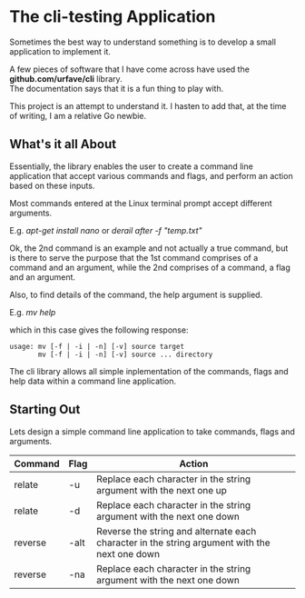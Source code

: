 # The cli-testing Application
Sometimes the best way to understand something is to 
develop a small application to implement it.

A few pieces of software that I have come across have 
used the **github.com/urfave/cli** library.  
The documentation says that it is a fun thing to play 
with.

This project is an attempt to understand it.  I hasten 
to add that, at the time of writing, I am a relative 
Go newbie.
## What's it all About
Essentially, the library enables the user to create a 
command line application that accept various commands 
and flags, and perform an action based on these inputs.

Most commands entered at the Linux terminal prompt 
accept different arguments.

E.g. *apt-get install nano*  or *derail after -f "temp.txt"*

Ok, the 2nd command is an example and not actually a true 
command, but is there to serve the purpose that the 1st
command comprises of a command and an argument, while 
the 2nd comprises of a command, a flag and an argument.

Also, to find details of the command, the help argument is supplied.

E.g. *mv help*

which in this case gives the following response:

```
usage: mv [-f | -i | -n] [-v] source target
       mv [-f | -i | -n] [-v] source ... directory
```

The cli library allows all simple inplementation of the commands, 
flags and help data within a command line application.
## Starting Out
Lets design a simple command line application to take commands, flags and arguments.

|Command|Flag|Action|
|-------|----|------|
|relate|-u|Replace each character in the string argument with the next one up|
|relate|-d|Replace each character in the string argument with the next one down|
|reverse|-alt|Reverse the string and alternate each character in the string argument with the next one down|
|reverse|-na|Replace each character in the string argument with the next one down|





